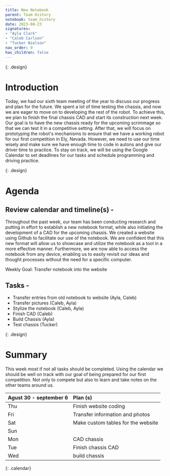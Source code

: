 ```yaml
---
title: New Notebook
parent: Team History
notebook: team_history
date: 2023-08-23
signatures:
- "Ayla Clark"
- "Caleb Carlson"
- "Tucker Nielson"
nav_order: 9
has_children: false
---
```


{: .design}
# Introduction

Today, we had our sixth team meeting of the year to discuss our progress and plan for the future. We spent a lot of time testing the chassis, and now we are eager to move on to developing the rest of the robot. To achieve this, we plan to finish the final chassis CAD and start its construction next week. Our goal is to have the new chassis ready for the upcoming scrimmage so that we can test it in a competitive setting. After that, we will focus on prototyping the robot's mechanisms to ensure that we have a working robot for our first competition in Ely, Nevada. However, we need to use our time wisely and make sure we have enough time to code in autons and give our driver time to practice. To stay on track, we will be using the Google Calendar to set deadlines for our tasks and schedule programming and driving practice.

{: .design}
# Agenda

## Review calendar and timeline(s) -

Throughout the past week, our team has been conducting research and putting in effort to establish a new notebook format, while also initiating the development of a CAD for the upcoming chassis. We created a website using Github to facilitate our use of the notebook. We are confident that this new format will allow us to showcase and utilize the notebook as a tool in a more effective manner. Furthermore, we are now able to access the notebook from any device, enabling us to easily revisit our ideas and thought processes without the need for a specific computer.

Weekly Goal:  Transfer notebook into the website 

## Tasks -

* Transfer entries from old notebook to website	(Ayla, Caleb)
* Transfer pictures 						    (Caleb, Ayla)
* Stylize the notebook						    (Caleb, Ayla)
* Finish CAD								    (Caleb)
* Build Chassis								    (Ayla)
* Test chassis 								    (Tucker)

{: .design}
# Summary

This week most if not all tasks should be completed. Using the calendar we should be well on track with our goal of being prepared for our first competition. Not only to compete but also to learn and take notes on the other teams around us.

 |  Agust 30 - september 6  | Plan (s) |
|:---|:---|
| Thu | Finish website coding |
| Fri |Transfer information and photos |
| Sat | Make custom tables for the website |
| Sun |  |
| Mon | CAD chassis |
| Tue | Finish chassis CAD |
| Wed |  build chassis |
{: .calendar}
